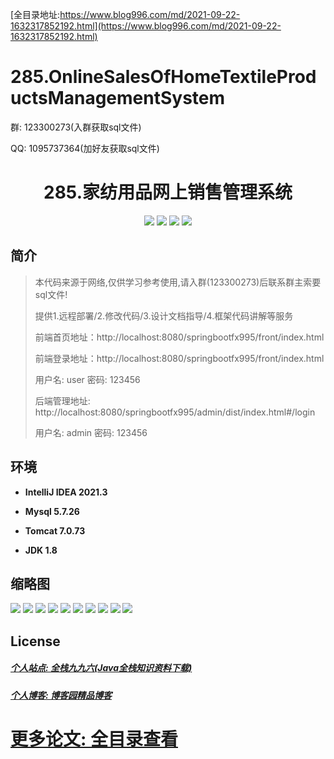 [全目录地址:https://www.blog996.com/md/2021-09-22-1632317852192.html](https://www.blog996.com/md/2021-09-22-1632317852192.html)
# 285.OnlineSalesOfHomeTextileProductsManagementSystem

<p>群: 123300273(入群获取sql文件)</p>
<p>QQ: 1095737364(加好友获取sql文件)</p>

<p><h1 align="center">285.家纺用品网上销售管理系统</h1></p>


<p align="center">
	<img src="https://img.shields.io/badge/jdk-1.8-orange.svg"/>
    <img src="https://img.shields.io/badge/springboot-5.x-lightgrey.svg"/>
    <img src="https://img.shields.io/badge/vue-3.x-blue.svg"/>
    <img src="https://img.shields.io/badge/mybatis-5.x-yellow.svg"/>
</p>

## 简介

> 本代码来源于网络,仅供学习参考使用,请入群(123300273)后联系群主索要sql文件!
>
> 提供1.远程部署/2.修改代码/3.设计文档指导/4.框架代码讲解等服务
>
> 前端首页地址：http://localhost:8080/springbootfx995/front/index.html
> 
> 前端登录地址：http://localhost:8080/springbootfx995/front/index.html
>
> 用户名: user   密码: 123456
>
> 后端管理地址: http://localhost:8080/springbootfx995/admin/dist/index.html#/login
>
> 用户名: admin   密码: 123456
>


## 环境

- <b>IntelliJ IDEA 2021.3</b>

- <b>Mysql 5.7.26</b>

- <b>Tomcat 7.0.73</b>

- <b>JDK 1.8</b>





## 缩略图

![](https://img2023.cnblogs.com/blog/588112/202310/588112-20231023234136157-994809550.png)
![](https://img2023.cnblogs.com/blog/588112/202310/588112-20231023234142913-376588883.png)
![](https://img2023.cnblogs.com/blog/588112/202310/588112-20231023234201354-471039021.png)
![](https://img2023.cnblogs.com/blog/588112/202310/588112-20231023234213362-1337958132.png)
![](https://img2023.cnblogs.com/blog/588112/202310/588112-20231023234220768-2122598074.png)
![](https://img2023.cnblogs.com/blog/588112/202310/588112-20231023234226465-1780828172.png)
![](https://img2023.cnblogs.com/blog/588112/202310/588112-20231023234231657-1495875167.png)
![](https://img2023.cnblogs.com/blog/588112/202310/588112-20231023234236299-1968127287.png)
![](https://img2023.cnblogs.com/blog/588112/202310/588112-20231023234242725-1796397329.png)
![](https://img2023.cnblogs.com/blog/588112/202310/588112-20231023234246835-630547633.png)




## License

##### [个人站点: 全栈九九六(Java全栈知识资料下载)](https://www.blog996.com/)
##### [个人博客: 博客园精品博客](https://www.cnblogs.com/yysbolg/)
# [更多论文: 全目录查看](https://www.blog996.com/md/2021-09-22-1632317852192.html)



